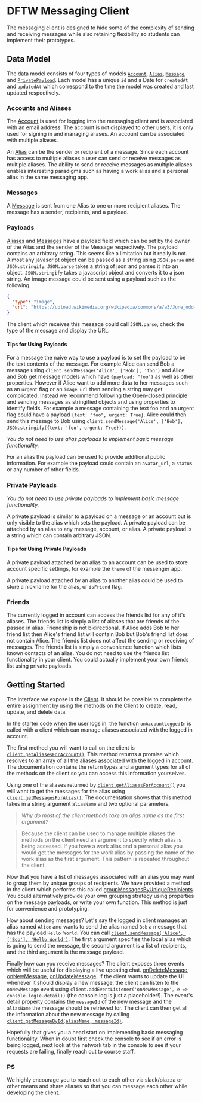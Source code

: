 # DFTW Messaging Client

The messaging client is designed to hide some of the complexity of sending and receiving messages while also retaining flexibility so students can implement their prototypes.

## Data Model

The data model consists of four types of models [`Account`](Account.html), [`Alias`](Alias.html), [`Message`](Message.html), and [`PrivatePayload`](Account.html). Each model has a unique `id` and a Date for `createdAt` and `updatedAt` which correspond to the time the model was created and last updated respectively.

### Accounts and Aliases

The [Account](Account.html) is used for logging into the messaging client and is associated with an email address. The account is not displayed to other users, it is only used for signing in and managing aliases. An account can be associated with multiple aliases.

An [Alias](Alias.html) can be the sender or recipient of a message. Since each account has access to multiple aliases a user can send or receive messages as multiple aliases. The ability to send or receive messages as multiple aliases enables interesting paradigms such as having a work alias and a personal alias in the same messaging app.

### Messages

A [Message](Message.html) is sent from one Alias to one or more recipient aliases. The message has a sender, recipients, and a payload.

### Payloads

[Aliases](Alias.html) and [Messages](Message.html) have a payload field which can be set by the owner of the Alias and the sender of the Message respectively. The payload contains an arbitrary string. This seems like a limitation but it really is not. Almost any javascript object can be passed as a string using `JSON.parse` and `JSON.stringify`. `JSON.parse` takes a string of json and parses it into an object. `JSON.stringify` takes a javascript object and converts it to a json string. An image message could be sent using a payload such as the following.

```json
{
  "type": "image",
  "url": "https://upload.wikimedia.org/wikipedia/commons/a/a3/June_odd-eyed-cat.jpg"
}
```

The client which receives this message could call `JSON.parse`, check the type of the message and display the URL.

#### Tips for Using Payloads

For a message the naive way to use a payload is to set the payload to be the text contents of the message. For example Alice can send Bob a message using `client.sendMessage('Alice', ['Bob'], 'foo')` and Alice and Bob get message models which have `{payload: "foo"}` as well as other properties. However if Alice want to add more data to her messages such as an `urgent` flag or an `image url` then sending a string may get complicated. Instead we recommend following the [Open-closed principle](https://en.wikipedia.org/wiki/Open%E2%80%93closed_principle) and sending messages as stringified objects and using properties to identify fields. For example a message containing the text foo and an urgent flag could have a payload `{text: "foo", urgent: True}`. Alice could then send this message to Bob using `client.sendMessage('Alice', ['Bob'], JSON.stringify({text: 'foo', urgent: True}))`.

_You do not need to use alias payloads to implement basic message functionality._

For an alias the payload can be used to provide additional public information. For example the payload could contain an `avatar_url`, a `status` or any number of other fields.

### Private Payloads

_You do not need to use private payloads to implement basic message functionality._

A private payload is similar to a payload on a message or an account but is only visible to the alias which sets the payload. A private payload can be attached by an alias to any message, account, or alias. A private payload is a string which can contain arbitrary JSON.

#### Tips for Using Private Payloads

A private payload attached by an alias to an account can be used to store account specific settings, for example the `theme` of the messenger app.

A private payload attached by an alias to another alias could be used to store a nickname for the alias, or `isFriend` flag.

### Friends

The currently logged in account can access the friends list for any of it's aliases. The friends list is simply a list of aliases that are friends of the passed in alias. Friendship is not bidirectional. If Alice adds Bob to her friend list then Alice's friend list will contain Bob but Bob's friend list does not contain Alice. The friends list does not affect the sending or receiving of messages. The friends list is simply a convenience function which lists known contacts of an alias. You do not need to use the friends list functionality in your client. You could actually implement your own friends list using private payloads.

## Getting Started

The interface we expose is the [Client](Client.html). It should be possible to complete the entire assignment by using the methods on the Client to create, read, update, and delete data.

In the starter code when the user logs in, the function `onAccountLoggedIn` is called with a client which can manage aliases associated with the logged in account.

The first method you will want to call on the client is [`client.getAliasesForAccount()`](Client.html#getAliasesForAccount). This method returns a promise which resolves to an array of all the aliases associated with the logged in account. The documentation contains the return types and argument types for all of the methods on the client so you can access this information yourselves.

Using one of the aliases returned by [`client.getAliasesForAccount()`](Client.html#getAliasesForAccount) you will want to get the messages for the alias using [`client.getMessagesForAlias()`](Client.html#getMessagesForAlias). The documentation shows that this method takes in a string argument `aliasName` and two optional parameters.

> _Why do most of the client methods take an alias name as the first argument?_

> Because the client can be used to manage multiple aliases the methods on the client need an argument to specify which alias is being accessed. If you have a work alias and a personal alias you would get the messages for the work alias by passing the name of the work alias as the first argument. This pattern is repeated throughout the client.

Now that you have a list of messages associated with an alias you may want to group them by unique groups of recipients. We have provided a method in the client which performs this called [groupMessagesByUniqueRecipients](Client.html#groupMessagesByUniqueRecipients). You could alternatively provide your own grouping strategy using properties on the message payloads, or write your own function. This method is just for convenience and prototyping.

How about sending messages? Let's say the logged in client manages an alias named `Alice` and wants to send the alias named `Bob` a message that has the payload `Hello World`. You can call [`client.sendMessage('Alice', ['Bob'], 'Hello World')`](Client.html#sendMessage). The first argument specifies the local alias which is going to send the message, the second argument is a list of recipients, and the third argument is the message payload.

Finally how can you receive messages? The client exposes three events which will be useful for displaying a live updating chat. [onDeleteMessage](global.html#event:onDeleteMessage), [onNewMessage](global.html#event:onNewMessage), [onUpdateMessage](global.html#event:onUpdateMessage). If the client wants to update the UI whenever it should display a new message, the client can listen to the `onNewMessage` event using `client.addEventListener('onNewMessage', e => console.log(e.detail))` (the console log is just a placeholder!). The event's detail property contains the `messageId` of the new message and the `aliasName` the message should be retrieved for. The client can then get all the information about the new message by calling [`client.getMessageById(aliasName, messageId)`](Client.html#getMessageById).

Hopefully that gives you a head start on implementing basic messaging functionality. When in doubt first check the console to see if an error is being logged, next look at the network tab in the console to see if your requests are failing, finally reach out to course staff.

### PS

We highly encourage you to reach out to each other via slack/piazza or other means and share aliases so that you can message each other while developing the client.

<!-- ### Private Payloads

[PrivatePayloads](PrivatePayload.html) are similar to the public payload on Alias and Message. However [PrivatePayloads] are only accessible by the alias which creates the payload. An Alias can create a PrivatePayload on  -->
